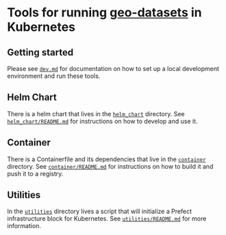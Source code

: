 # Tools for running [geo-datasets](https://github.com/aiddata/geo-datasets) in Kubernetes

## Getting started

Please see [`dev.md`](dev.md) for documentation on how to set up a local development environment and run these tools.


## Helm Chart

There is a helm chart that lives in the [`helm_chart`](helm_chart) directory.
See [`helm_chart/README.md`](helm_chart/README.md) for instructions on how to develop and use it.


## Container

There is a Containerfile and its dependencies that live in the [`container`](container) directory.
See [`container/README.md`](container/README.md) for instructions on how to build it and push it to a registry.


## Utilities

In the [`utilities`](utilities) directory lives a script that will initialize a Prefect infrastructure block for Kubernetes.
See [`utilities/README.md`](utilities/README.md) for more information.
